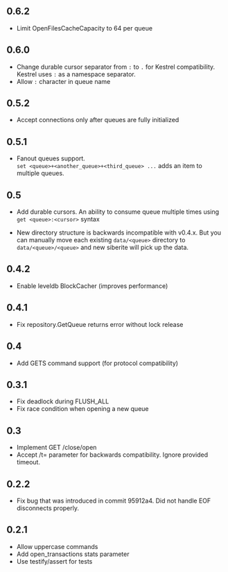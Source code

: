 ## 0.6.2
- Limit OpenFilesCacheCapacity to 64 per queue

## 0.6.0
- Change durable cursor separator from `:` to `.` for Kestrel compatibility.<br>
  Kestrel uses `:` as a namespace separator.
- Allow `:` character in queue name

## 0.5.2
- Accept connections only after queues are fully initialized

## 0.5.1

- Fanout queues support.<br>
  `set <queue>+<another_queue>+<third_queue> ...` adds an item to multiple queues.

## 0.5

- Add durable cursors. An ability to consume queue multiple times
  using `get <queue>:<cursor>` syntax

- New directory structure is backwards incompatible with  v0.4.x.
  But you can manually move each existing `data/<queue>` directory to
  `data/<queue>/<queue>` and new siberite will pick up the data.

## 0.4.2

- Enable leveldb BlockCacher (improves performance)

## 0.4.1

- Fix repository.GetQueue returns error without lock release

## 0.4

- Add GETS command support (for protocol compatibility)

## 0.3.1

- Fix deadlock during FLUSH_ALL
- Fix race condition when opening a new queue

## 0.3

- Implement GET <queue-name>/close/open
- Accept /t=<milliseconds> parameter for backwards compatibility.
  Ignore provided timeout.

## 0.2.2

- Fix bug that was introduced in commit 95912a4.
  Did not handle EOF disconnects properly.

## 0.2.1

- Allow uppercase commands
- Add open_transactions stats parameter
- Use testify/assert for tests
